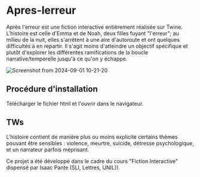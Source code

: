 # Apres-lerreur

Après l'erreur est une fiction interactive entièrement réalisée sur Twine. L'histoire est celle d'Emma et de Noah, deux filles fuyant "l'erreur"; au milieu de la nuit, elles s'arrêtent à une aire d'autoroute et ont quelques difficultés à en repartir. Il s'agit moins d'atteindre un objectif spécifique et plutôt d'explorer les différentes ramifications de la boucle narrative/temporelle jusqu'à ce qu'on y échappe.

![Screenshot from 2024-09-01 10-21-20](https://github.com/user-attachments/assets/6a3c2985-01c5-4802-8536-4e9927774535)

## Procédure d'installation

Télécharger le fichier html et l'ouvrir dans le navigateur.

## TWs

L'histoire contient de manière plus ou moins explicite certains thèmes pouvant être sensibles : violence, meurtre, suicide, détresse psychologique, et un narrateur parfois méprisant.

Ce projet a été développé dans le cadre du cours "Fiction Interactive" dispensé par Isaac Pante (SLI, Lettres, UNIL)).
